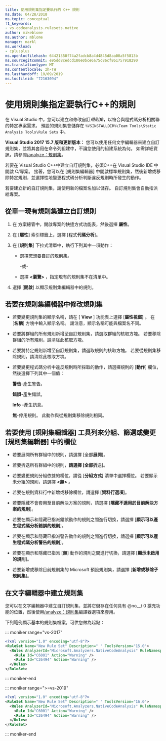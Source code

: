 ```yaml
---
title: 使用規則集指定要執行的 C++ 規則
ms.date: 04/28/2018
ms.topic: conceptual
f1_keywords:
- vs.codeanalysis.rulesets.native
author: mikeblome
ms.author: mblome
manager: markl
ms.workload:
- cplusplus
ms.openlocfilehash: 64421350f74a2fadcb8a4d4845d8aa00a5f5813b
ms.sourcegitcommit: e95dd8cedcd180e0bce6a75c86cf861757918290
ms.translationtype: MT
ms.contentlocale: zh-TW
ms.lasthandoff: 10/09/2019
ms.locfileid: "72163094"
---
```

# <a name="use-rule-sets-to-specify-the-c-rules-to-run"></a>使用規則集指定要執行C++的規則

在 Visual Studio 中，您可以建立和修改自訂*規則集*，以符合與程式碼分析相關聯的特定專案需求。 預設的規則集會儲存在 `%VSINSTALLDIR%\Team Tools\Static Analysis Tools\Rule Sets` 中。

**Visual Studio 2017 15.7 版和更新版本：** 您可以使用任何文字編輯器來建立自訂規則集，並將其套用在命令列組建中，不論您使用的組建系統為何。 如需詳細資訊，請參閱[/analyze：規則集](/cpp/build/reference/analyze-code-analysis)。

若要在 Visual Studio C++中建立自訂規則集，必須C++在 Visual Studio IDE 中開啟 C/專案。 接著，您可以在 [規則集編輯器] 中開啟標準規則集，然後新增或移除特定規則，並選擇性地變更程式碼分析判斷違反規則時所發生的動作。

若要建立新的自訂規則集，請使用新的檔案名加以儲存。 自訂規則集會自動指派給專案。

## <a name="to-create-a-custom-rule-from-a-single-existing-rule-set"></a>從單一現有規則集建立自訂規則

1. 在 方案總管中，開啟專案的快捷方式功能表，然後選擇 **屬性**。

2. 在 [**屬性**] 索引標籤上，選擇 [程式**代碼分析**]。

3. 在 [**規則集**] 下拉式清單中，執行下列其中一項動作：

   - 選擇您想要自訂的規則集。

     \-或-

   - 選擇 **\<瀏覽>** ，指定現有的規則集不在清單中。

4. 選擇 [**開啟**] 以顯示規則集編輯器中的規則。

## <a name="to-modify-a-rule-set-in-the-rule-set-editor"></a>若要在規則集編輯器中修改規則集

- 若要變更規則集的顯示名稱，請在 [ **View** ] 功能表上選擇 [**屬性視窗]** 。 在 [**名稱**] 方塊中輸入顯示名稱。 請注意，顯示名稱可能與檔案名不同。

- 若要將群組的所有規則新增至自訂規則集，請選取群組的核取方塊。 若要移除群組的所有規則，請清除此核取方塊。

- 若要將特定規則新增至自訂規則集，請選取規則的核取方塊。 若要從規則集移除規則，請清除此核取方塊。

- 若要變更程式碼分析中違反規則時所採取的動作，請選擇規則的 [**動作**] 欄位，然後選擇下列其中一個值：

     **警告**-產生警告。

     **錯誤**-產生錯誤。
     
     **Info** -產生訊息。

     **無**-停用規則。 此動作與從規則集移除規則相同。

## <a name="to-group-filter-or-change-the-fields-in-the-rule-set-editor-by-using-the-rule-set-editor-toolbar"></a>若要使用 [規則集編輯器] 工具列來分組、篩選或變更 [規則集編輯器] 中的欄位

- 若要展開所有群組中的規則，請選擇 [全部**展開**]。

- 若要折迭所有群組中的規則，**請選擇 [全部折**迭]。

- 若要變更規則分組依據的欄位，請從 [**分組方式**] 清單中選擇欄位。 若要顯示未分組的規則，請選擇 **\<無>** 。

- 若要在規則資料行中新增或移除欄位，請選擇 [**資料行選項**]。

- 若要隱藏不會套用至目前解決方案的規則，請選擇 [**隱藏不適用於目前解決方案的規則**]。

- 若要在顯示和隱藏已指派錯誤動作的規則之間進行切換，請選擇 [**顯示可以產生程式碼分析錯誤的規則**]。

- 若要在顯示和隱藏已指派警告動作的規則之間進行切換，請選擇 [**顯示可以產生程式碼分析警告的規則**]。

- 若要在顯示和隱藏已指派 [**無**] 動作的規則之間進行切換，請選擇 [**顯示未啟用的規則**]。

- 若要新增或移除目前規則集的 Microsoft 預設規則集，請選擇 [**新增或移除子規則集**]。

## <a name="to-create-a-rule-set-in-a-text-editor"></a>在文字編輯器中建立規則集

您可以在文字編輯器中建立自訂規則集，並將它儲存在任何具有 @no__t 0 擴充功能的位置，然後使用[/analyze：規則集](/cpp/build/reference/analyze-code-analysis)編譯器選項來套用。

下列範例顯示基本的規則集檔案，可供您做為起點：

::: moniker range="vs-2017"

```xml
<?xml version="1.0" encoding="utf-8"?>
<RuleSet Name="New Rule Set" Description=" " ToolsVersion="15.0">
  <Rules AnalyzerId="Microsoft.Analyzers.NativeCodeAnalysis" RuleNamespace="Microsoft.Rules.Native">
    <Rule Id="C6001" Action="Warning" />
    <Rule Id="C26494" Action="Warning" />
  </Rules>
</RuleSet>
```

::: moniker-end

::: moniker range=">=vs-2019"

```xml
<?xml version="1.0" encoding="utf-8"?>
<RuleSet Name="New Rule Set" Description=" " ToolsVersion="16.0">
  <Rules AnalyzerId="Microsoft.Analyzers.NativeCodeAnalysis" RuleNamespace="Microsoft.Rules.Native">
    <Rule Id="C6001" Action="Warning" />
    <Rule Id="C26494" Action="Warning" />
  </Rules>
</RuleSet>
```

::: moniker-end